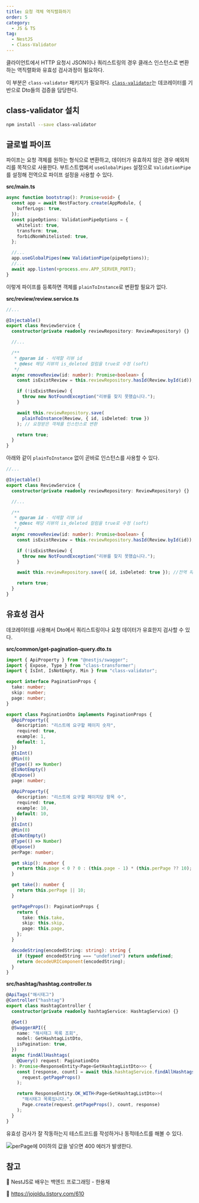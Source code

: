 ```yaml
---
title: 요청 객체 역직렬화하기
order: 5
category:
  - JS & TS
tag:
  - NestJS
  - Class-Validator
---
```


클라이언트에서 HTTP 요청시 JSON이나 쿼리스트링의 경우 클래스 인스턴스로 변환하는 역직렬화와 유효성 검사과정이 필요하다.

이 부분은 `class-validator` 패키지가 필요하다.
[`class-validator`][class-validator]는 데코레이터를 기반으로 Dto들의 검증을 담당한다.

## class-validator 설치

```bash
npm install --save class-validator
```

## 글로벌 파이프

파이프는 요청 객체를 원하는 형식으로 변환하고, 데이터가 유효하지 않은 경우 예외처리를 목적으로 사용한다.
부트스트랩에서 `useGlobalPipes` 설정으로 `ValidationPipe`를 설정해 전역으로 파이프 설정을 사용할 수 있다.

**src/main.ts**

```ts
async function bootstrap(): Promise<void> {
  const app = await NestFactory.create(AppModule, {
    bufferLogs: true,
  });
  const pipeOptions: ValidationPipeOptions = {
    whitelist: true,
    transform: true,
    forbidNonWhitelisted: true,
  };

  //...
  app.useGlobalPipes(new ValidationPipe(pipeOptions));
  //...
  await app.listen(+process.env.APP_SERVER_PORT);
}
```

이렇게 파이프를 등록하면 객체를 `plainToInstance`로 변환할 필요가 없다.

**src/review/review.service.ts**

```ts
//...

@Injectable()
export class ReviewService {
  constructor(private readonly reviewRepository: ReviewRepository) {}

  //...

  /**
   * @param id - 삭제할 리뷰 id
   * @desc 해당 리뷰의 is_deleted 컬럼을 true로 수정 (soft)
   */
  async removeReview(id: number): Promise<boolean> {
    const isExistReview = this.reviewRepository.hasId(Review.byId(id));

    if (!isExistReview) {
      throw new NotFoundException("리뷰를 찾지 못했습니다.");
    }

    await this.reviewRepository.save(
      plainToInstance(Review, { id, isDeleted: true })
    ); // 요청받은 객체를 인스턴스로 변환

    return true;
  }
}
```

아래와 같이 `plainToInstance` 없이 곧바로 인스턴스를 사용할 수 있다.

```ts
//...

@Injectable()
export class ReviewService {
  constructor(private readonly reviewRepository: ReviewRepository) {}

  //...

  /**
   * @param id - 삭제할 리뷰 id
   * @desc 해당 리뷰의 is_deleted 컬럼을 true로 수정 (soft)
   */
  async removeReview(id: number): Promise<boolean> {
    const isExistReview = this.reviewRepository.hasId(Review.byId(id));

    if (!isExistReview) {
      throw new NotFoundException("리뷰를 찾지 못했습니다.");
    }

    await this.reviewRepository.save({ id, isDeleted: true }); //전역 파이프 설정 후 plainToInstance 제거

    return true;
  }
}
```

## 유효성 검사

데코레이터를 사용해서 Dto에서 쿼리스트링이나 요청 데이터가 유효한지 검사할 수 있다.

**src/common/get-pagination-query.dto.ts**

```ts
import { ApiProperty } from "@nestjs/swagger";
import { Expose, Type } from "class-transformer";
import { IsInt, IsNotEmpty, Min } from "class-validator";

export interface PaginationProps {
  take: number;
  skip: number;
  page: number;
}

export class PaginationDto implements PaginationProps {
  @ApiProperty({
    description: "리스트에 요구할 페이지 숫자",
    required: true,
    example: 1,
    default: 1,
  })
  @IsInt()
  @Min(0)
  @Type(() => Number)
  @IsNotEmpty()
  @Expose()
  page: number;

  @ApiProperty({
    description: "리스트에 요구할 페이지당 항목 수",
    required: true,
    example: 10,
    default: 10,
  })
  @IsInt()
  @Min(0)
  @IsNotEmpty()
  @Type(() => Number)
  @Expose()
  perPage: number;

  get skip(): number {
    return this.page < 0 ? 0 : (this.page - 1) * (this.perPage ?? 10);
  }

  get take(): number {
    return this.perPage || 10;
  }

  getPageProps(): PaginationProps {
    return {
      take: this.take,
      skip: this.skip,
      page: this.page,
    };
  }

  decodeString(encodedString: string): string {
    if (typeof encodedString === "undefined") return undefined;
    return decodeURIComponent(encodedString);
  }
}
```

**src/hashtag/hashtag.controller.ts**

```ts
@ApiTags("해시태그")
@Controller("hashtag")
export class HashtagController {
  constructor(private readonly hashtagService: HashtagService) {}

  @Get()
  @SwaggerAPI({
    name: "해시태그 목록 조회",
    model: GetHashtagListDto,
    isPagination: true,
  })
  async findAllHashtags(
    @Query() request: PaginationDto
  ): Promise<ResponseEntity<Page<GetHashtagListDto>>> {
    const [response, count] = await this.hashtagService.findAllHashtags(
      request.getPageProps()
    );

    return ResponseEntity.OK_WITH<Page<GetHashtagListDto>>(
      "해시태그 목록입니다.",
      Page.create(request.getPageProps(), count, response)
    );
  }
}
```

유효성 검사가 잘 작동하는지 테스트코드를 작성하거나 동적테스트를 해볼 수 있다.

![perPage에 0이하의 값을 넣으면 400 에러가 발생한다.](https://github.com/develop-pix/dump-in-Admin-BE/assets/96982072/f00427ae-040c-416b-aea9-1bcf5ab218eb)

## 참고

:pushpin: NestJS로 배우는 백엔드 프로그래밍 - 한용재

:pushpin: <https://jojoldu.tistory.com/610>

[class-validator]: https://github.com/typestack/class-validator
